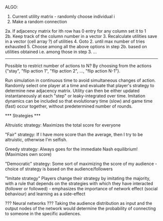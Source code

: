 
ALGO:

1. Current utility matrix - randomly choose individual i
2. Make a random connection

  2a. If adjacency matrix for ith row has 0 entry for any column set it to 1  
  2b. Keep track of the column number in a vector
3. Recalculate utilities save in a vector (cell array ?) of utilities
4. Goto 2. until max number of tries exhausted
5. Choose among all the above options in step 2b. based on utilities obtained i.e. among those in step 3. ...
 
------------------------------------------------------------------------------------------

Possible to restrict number of actions to N? By choosing from the actions {"stay", "flip action 1", "flip action 2", ..., "flip action N-1"}.

Run simulation in continuous time to avoid simultaneous changes of action. Randomly select one player at a time and evaluate that player's strategy to determine new adjacency matrix. Utility can then be either updated instantaneously at each "step" or leaky-integrated over time. Imitation dynamics can be included so that evolutionary time (slow) and game time (fast) occur together, without predetermined number of rounds.




*** Strategies ***

Altruistic strategy:
	Maximizes the total score for everyone

"Fair" strategy:
	If I have more score than the average, then I try to be altruistic, otherwise I'm selfish.

Greedy strategy:
	Always goes for the immediate Nash equilibrium! (Maximizes own score)

"Democratic" strategy:
	Some sort of maximizing the score of my audience - choice of strategy is based on the audience/followers
	
"Imitate strategy" Players change their strategy by imitating the majority, with a rule that depends on the strategies with which they have interacted (follower or followed) - emphasizes the importance of network effect (social behaviour) and learning as a side-effect

??? Neural networks ???
Taking the audience distribution as input and the output nodes of the network would determine the probability of connecting to someone in the specific audiences.

